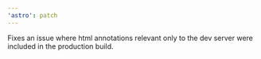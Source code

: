 ```yaml
---
'astro': patch
---
```


Fixes an issue where html annotations relevant only to the dev server were included in the production build.
